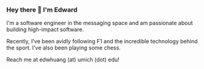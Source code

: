 ### Hey there 👋 I'm Edward

I'm a software engineer in the messaging space and am passionate about building high-impact software.

Recently, I've been avidly following F1 and the incredible technology behind the sport. I've also been playing some chess.

Reach me at edwhuang (at) umich (dot) edu!

<!--
**edwhuang23/edwhuang23** is a ✨ _special_ ✨ repository because its `README.md` (this file) appears on your GitHub profile.

Here are some ideas to get you started:

- 🔭 I’m currently working on ...
- 🌱 I’m currently learning ...
- 👯 I’m looking to collaborate on ...
- 🤔 I’m looking for help with ...
- 💬 Ask me about ...
- 📫 How to reach me: ...
- 😄 Pronouns: ...
- ⚡ Fun fact: ...
-->
